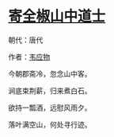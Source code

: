 # [寄全椒山中道士](http://so.gushiwen.org/view_8669.aspx)

朝代：唐代

作者：[韦应物](http://so.gushiwen.org/author_564.aspx)

今朝郡斋冷，忽念山中客。

涧底束荆薪，归来煮白石。

欲持一瓢酒，远慰风雨夕。

落叶满空山，何处寻行迹。

